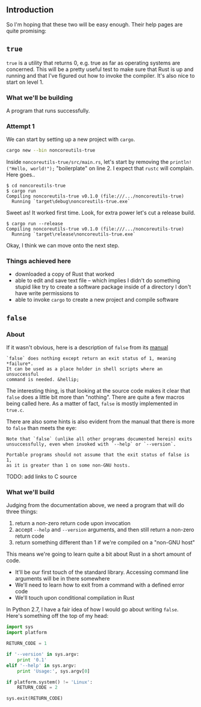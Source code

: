 ## Introduction

So I'm hoping that these two will be easy enough. Their help pages are quite
promising:


## `true`

`true` is a utility that returns 0, e.g. true as far as operating systems are
concerned. This will be a pretty useful test to make sure that Rust is up and
running and that I've figured out how to invoke the compiler. It's also nice
to start on level 1.

### What we'll be building

A program that runs successfully.

### Attempt 1

We can start by setting up a new project with `cargo`.

```bash
cargo new --bin noncoreutils-true
```
Inside `noncoreutils-true/src/main.rs`, let's start by removing the
`println!("Hello, world!");` "boilerplate" on line 2. I expect that `rustc`
will complain. Here goes..

```
$ cd noncoreutils-true
$ cargo run
Compiling noncoreutils-true v0.1.0 (file:///.../noncoreutils-true)
  Running `target\debug\noncoreutils-true.exe`
```
Sweet as! It worked first time. Look, for extra power let's cut a release build.

```
$ cargo run --release
Compiling noncoreutils-true v0.1.0 (file:///.../noncoreutils-true)
  Running `target\release\noncoreutils-true.exe`
```

Okay, I think we can move onto the next step.

### Things achieved here

- downloaded a copy of Rust that worked
- able to edit and save text file &ndash; which implies I didn't do something
  stupid like try to create a software package inside of a directory I don't
  have write permissions to
- able to invoke `cargo` to create a new project and compile software

## `false`

### About

If it wasn't obvious, here is a description of `false` from its [manual][f-man]

    `false` does nothing except return an exit status of 1, meaning *failure*.
    It can be used as a place holder in shell scripts where an unsuccessful
    command is needed. &hellip;

The interesting thing, is that looking at the source code makes it clear that
`false` does a little bit more than "nothing". There are quite a few macros
being called here. As a matter of fact, `false` is mostly implemented in
`true.c`.

There are also some hints is also evident from the manual that there is more to
`false` than meets the eye:

    Note that `false` (unlike all other programs documented herein) exits
    unsuccessfully, even when invoked with `--help` or `--version`.

    Portable programs should not assume that the exit status of false is 1,
    as it is greater than 1 on some non-GNU hosts.

TODO: add links to C source

[f-man]: http://www.gnu.org/software/coreutils/manual/html_node/false-invocation.html#false-invocation

### What we'll build

Judging from the documentation above, we need a program that will do three
things:

1. return a non-zero return code upon invocation
2. accept `--help` and `--version` arguments, and then still return a non-zero
   return code
3. return something different than 1 if we're compiled on a "non-GNU host"

This means we're going to learn quite a bit about Rust in a short amount of
code.

- It'll be our first touch of the standard library. Accessing command line
  arguments will be in there somewhere
- We'll need to learn how to exit from a command with a defined error code
- We'll touch upon conditional compilation in Rust

In Python 2.7, I have a fair idea of how I would go about writing `false`.
Here's something off the top of my head:

```python
import sys
import platform

RETURN_CODE = 1

if '--version' in sys.argv:
    print '0.1'
elif '--help' in sys.argv:
    print 'Usage:', sys.argv[0]

if platform.system() != 'Linux':
    RETURN_CODE = 2

sys.exit(RETURN_CODE)
```
